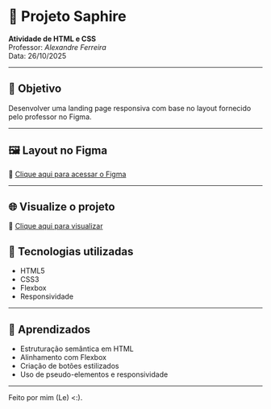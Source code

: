 # 🏡 Projeto Saphire

**Atividade de HTML e CSS**  
Professor: *Alexandre Ferreira*   
Data: 26/10/2025

---

## 🎯 Objetivo
Desenvolver uma landing page responsiva com base no layout fornecido pelo professor no Figma.

---

## 🖼️ Layout no Figma
🔗 [Clique aqui para acessar o Figma](https://www.figma.com/design/XnauxgqkLLygA3NCcI7K3s/Untitled?node-id=0-1&p=f&t=tbeQR1bzBd1GGsj2-0)

---

## 🌐 Visualize o projeto
🔗 [Clique aqui para visualizar](https://lleolel.github.io/saphire-projeto/)  

## 🧱 Tecnologias utilizadas
- HTML5  
- CSS3  
- Flexbox  
- Responsividade  

---

## 🧠 Aprendizados
- Estruturação semântica em HTML  
- Alinhamento com Flexbox  
- Criação de botões estilizados  
- Uso de pseudo-elementos e responsividade

---

Feito por mim (Le) <:).
